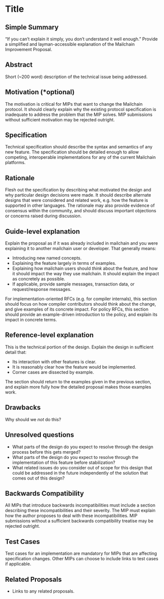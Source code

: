 # Title

## Simple Summary

“If you can’t explain it simply, you don’t understand it well enough.” Provide a simplified and layman-accessible explanation of the Mailchain Improvement Proposal.

## Abstract

Short (~200 word) description of the technical issue being addressed.

## Motivation (*optional)

The motivation is critical for MIPs that want to change the Mailchain protocol. It should clearly explain why the existing protocol specification is inadequate to address the problem that the MIP solves. MIP submissions without sufficient motivation may be rejected outright.

## Specification

Technical specification should describe the syntax and semantics of any new feature. The specification should be detailed enough to allow competing, interoperable implementations for any of the current Mailchain platforms.

## Rationale

Flesh out the specification by describing what motivated the design and why particular design decisions were made. It should describe alternate designs that were considered and related work, e.g. how the feature is supported in other languages. The rationale may also provide evidence of consensus within the community, and should discuss important objections or concerns raised during discussion.

## Guide-level explanation

Explain the proposal as if it was already included in mailchain and you were explaining it to another mailchain user or developer. That generally means:

- Introducing new named concepts.
- Explaining the feature largely in terms of examples.
- Explaining how mailchain users should *think* about the feature, and how it should impact the way they use mailchain. It should explain the impact as concretely as possible.
- If applicable, provide sample messages, transaction data, or request/response messages.

For implementation-oriented RFCs (e.g. for compiler internals), this section should focus on how compiler contributors should think about the change, and give examples of its concrete impact. For policy RFCs, this section should provide an example-driven introduction to the policy, and explain its impact in concrete terms.

## Reference-level explanation

This is the technical portion of the design. Explain the design in sufficient detail that:

- Its interaction with other features is clear.
- It is reasonably clear how the feature would be implemented.
- Corner cases are dissected by example.

The section should return to the examples given in the previous section, and explain more fully how the detailed proposal makes those examples work.

## Drawbacks

Why should we *not* do this?

## Unresolved questions

- What parts of the design do you expect to resolve through the design process before this gets merged?
- What parts of the design do you expect to resolve through the implementation of this feature before stabilization?
- What related issues do you consider out of scope for this design that could be addressed in the future independently of the solution that comes out of this design?

## Backwards Compatibility

All MIPs that introduce backwards incompatibilities must include a section describing these incompatibilities and their severity. The MIP must explain how the author proposes to deal with these incompatibilities. MIP submissions without a sufficient backwards compatibility treatise may be rejected outright.

## Test Cases

Test cases for an implementation are mandatory for MIPs that are affecting specification changes. Other MIPs can choose to include links to test cases if applicable.

## Related Proposals

- Links to any related proposals.
